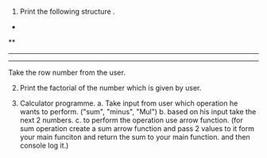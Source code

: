 1. Print the following structure .

*
**
***
****

Take the row number from the user.

2. Print the factorial of the number which is given by user.

3. Calculator programme.
 a. Take input from user which operation he wants to perform. ("sum", "minus", "Mul")
 b. based on his input take the next 2 numbers.
 c. to perform the operation use arrow function. (for sum operation create a sum arrow function and pass 2 values to it form your main funciton and return the sum to your main function. and then console log it.)